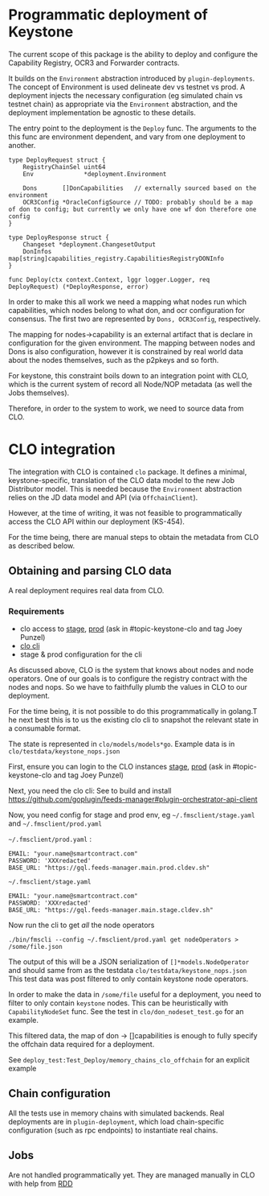 # Programmatic deployment of Keystone

The current scope of this package is the ability to deploy and configure the Capability Registry, OCR3 and Forwarder contracts.

It builds on the `Environment` abstraction introduced by `plugin-deployments`. The concept of Environment is used delineate dev vs testnet vs prod.
A deployment injects the necessary configuration (eg simulated chain vs testnet chain) as appropriate via the `Environment` abstraction, and the
deployment implementation be agnostic to these details.
 

The entry point to the deployment is the `Deploy` func. The arguments to the this func are environment dependent, and vary from one deployment to another.

```
type DeployRequest struct {
	RegistryChainSel uint64
	Env              *deployment.Environment

	Dons       []DonCapabilities   // externally sourced based on the environment
	OCR3Config *OracleConfigSource // TODO: probably should be a map of don to config; but currently we only have one wf don therefore one config
}

type DeployResponse struct {
	Changeset *deployment.ChangesetOutput
	DonInfos  map[string]capabilities_registry.CapabilitiesRegistryDONInfo
}

func Deploy(ctx context.Context, lggr logger.Logger, req DeployRequest) (*DeployResponse, error) 
```


In order to make this all work we need a mapping what nodes run which capabilities, which nodes belong to what don, and ocr configuration for consensus. The first two are represented by `Dons, OCR3Config`, respectively.

The mapping for nodes->capability is an external artifact that is declare in configuration for the given environment. The mapping between nodes and Dons is also configuration, however it is constrained by 
real world data about the nodes themselves, such as the p2pkeys and so forth.

For keystone, this constraint boils down to an integration point with CLO, which is the current system of record all Node/NOP metadata (as well the Jobs themselves).

Therefore, in order to the system to work, we need to source data from CLO.

# CLO integration

The integration with CLO is contained `clo` package. It defines a minimal, keystone-specific, translation of the CLO data model to the new Job Distributor model. This is needed because the `Environment` abstraction relies on the JD data model and API (via `OffchainClient`).

However, at the time of writing, it was not feasible to programmatically access the CLO API within our deployment (KS-454).

For the time being, there are manual steps to obtain the metadata from CLO as described below.

## Obtaining and parsing CLO data

A real deployment requires real data from CLO.

### Requirements
- clo access to [stage](https://feeds-manager.main.stage.cldev.sh/sign-in), [prod](https://feeds-manager.main.prod.cldev.sh/sign-in) (ask in #topic-keystone-clo and tag Joey Punzel)
- [clo cli](https://github.com/goplugin/feeds-manager#plugin-orchestrator-api-client)
- stage & prod configuration for the cli


As discussed above, CLO is the system that knows about nodes and node operators. One of our goals is to configure the registry contract with the nodes and nops. So we have to faithfully plumb the values in CLO to our deployment.

For the time being, it is not possible to do this programmatically in golang.T he next best this is to us the existing clo cli to snapshot the relevant state in a consumable format.

The state is represented in `clo/models/models*go`.  Example data is in `clo/testdata/keystone_nops.json`

First, ensure you can login to the CLO instances [stage](https://feeds-manager.main.stage.cldev.sh/sign-in), [prod](https://feeds-manager.main.prod.cldev.sh/sign-in) (ask in #topic-keystone-clo and tag Joey Punzel)

Next, you need the clo cli:
See to build and install
https://github.com/goplugin/feeds-manager#plugin-orchestrator-api-client

Now, you need config for stage and prod env, eg `~/.fmsclient/stage.yaml` and `~/.fmsclient/prod.yaml`

`~/.fmsclient/prod.yaml` :
```
EMAIL: "your.name@smartcontract.com"
PASSWORD: 'XXXredacted'
BASE_URL: "https://gql.feeds-manager.main.prod.cldev.sh"
```
`~/.fmsclient/stage.yaml`
```
EMAIL: "your.name@smartcontract.com"
PASSWORD: 'XXXredacted'
BASE_URL: "https://gql.feeds-manager.main.stage.cldev.sh"
```



Now run the cli to get *all* the node operators
```
./bin/fmscli --config ~/.fmsclient/prod.yaml get nodeOperators > /some/file.json
```

The output of this will be a JSON serialization of `[]*models.NodeOperator` and should same from as the testdata `clo/testdata/keystone_nops.json` This test data was post filtered to only contain keystone node operators.

In order to make the data in `/some/file` useful for a deployment, you need to filter to only contain `keystone` nodes. This can be heuristically with `CapabilityNodeSet` func. See the test in `clo/don_nodeset_test.go` for an example.


This filtered data, the map of don -> []capabilities is enough to fully specify the offchain data required for a deployment.

See `deploy_test:Test_Deploy/memory_chains_clo_offchain` for an explicit example

## Chain configuration

All the tests use in memory chains with simulated backends. Real deployments are in `plugin-deployment`, which load chain-specific configuration (such as rpc endpoints) to instantiate real chains.


## Jobs
Are not handled programmatically yet. They are managed manually in CLO with help from [RDD](https://github.com/goplugin/reference-data-directory#workflows) 